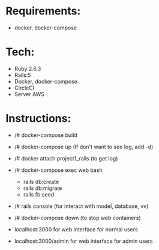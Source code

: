 # Requirements:
* docker, docker-compose
# Tech:
* Ruby:2.6.3
* Rails:5
* Docker, docker-compose
* CircleCI
* Server AWS
# Instructions:
* /# docker-compose build
* /# docker-compose up (If don't want to see log, add -d)
* /# docker attach project1_rails (to get log)
* /# docker-compose exec web bash
    * rails db:create
    * rails db:migrate
    * rails fb:seed
* /# rails console (for interact with model, database, vv)

* /# docker-compose down (to stop web containers)

* localhost:3000 for web interface for normal users
* localhost:3000/admin for web interface for admin users
